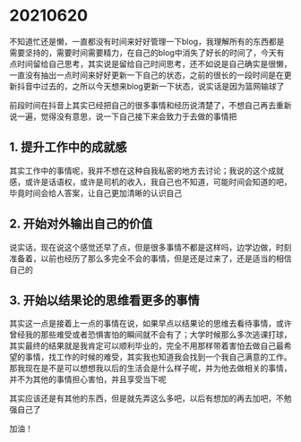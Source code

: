 # 20210620

不知道忙还是懒，一直都没有时间来好好管理一下blog，我理解所有的东西都是需要坚持的，需要时间需要精力，在自己的blog中消失了好长的时间了，今天有点时间留给自己思考，其实说是留给自己时间思考，还不如说是自己确实是很懒，一直没有抽出一点时间来好好更新一下自己的状态，之前的很长的一段时间是在更新抖音中过去的，之所以今天想来blog更新一下状态，说实话是因为篮网输球了

前段时间在抖音上其实已经把自己的很多事情和经历说清楚了，不想自己再去重新说一遍，觉得没有意思，说一下自己接下来会致力于去做的事情把

## 1. 提升工作中的成就感

其实工作中的事情呢，我并不想在这种自我私密的地方去讨论；我说的这个成就感，或许是话语权，或许是司机的收入，我自己也不知道，可能时间会知道的吧，毕竟时间会给人答案，让自己更加清晰的认识自己

## 2. 开始对外输出自己的价值

说实话，现在说这个感觉还早了点，但是很多事情不都是这样吗，边学边做，时刻准备着，以前也经历了那么多完全不会的事情，但是还是过来了，还是适当的相信自己的

## 3. 开始以结果论的思维看更多的事情

其实这一点是接着上一点的事情在说，如果早点以结果论的思维去看待事情，或许曾经我的那些难受或者恐惧害怕的瞬间就不会有了；大学时候那么多次逃课打球，其实最终的结果就是我肯定可以顺利毕业的，完全不用那样带着害怕去做自己最希望的事情，找工作的时候的难受，其实我也知道我会找到一个我自己满意的工作。那我现在是不是可以想想我以后的生活会是什么样子呢，并为他去做相关的事情，并不为其他的事情担心害怕，并且享受当下呢

其实应该还是有其他的东西，但是就先弄这么多吧，以后有想加的再去加吧，不勉强自己了

加油！
